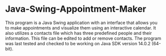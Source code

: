 # Java-Swing-Appointment-Maker
This program is a Java Swing application with an interface that allows you to make appointments and visualize them using an interactive calendar.
It also utilizes a contacts file which has three predefined people and their information. This file can be edited to add or remove contacts.
The program was last tested and checked to be working on Java SDK version 14.0.2 (64-bit).
